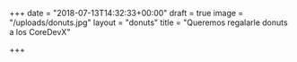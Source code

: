 +++
date = "2018-07-13T14:32:33+00:00"
draft = true
image = "/uploads/donuts.jpg"
layout = "donuts"
title = "Queremos regalarle donuts a los CoreDevX"

+++
